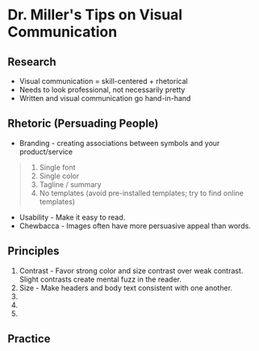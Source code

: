 # Dr. Miller's Tips on Visual Communication
## Research
- Visual communication = skill-centered + rhetorical
- Needs to look professional, not necessarily pretty
- Written and visual communication go hand-in-hand
## Rhetoric (Persuading People)
- Branding - creating associations between symbols and your product/service
> 1. Single font
> 2. Single color
> 3. Tagline / summary
> 4. No templates (avoid pre-installed templates; try to find online templates)
- Usability - Make it easy to read.
- Chewbacca - Images often have more persuasive appeal than words.
## Principles
1. Contrast - Favor strong color and size contrast over weak contrast. Slight contrasts create mental fuzz in the reader.
2. Size - Make headers and body text consistent with one another.
3.
4.
5.
## Practice
